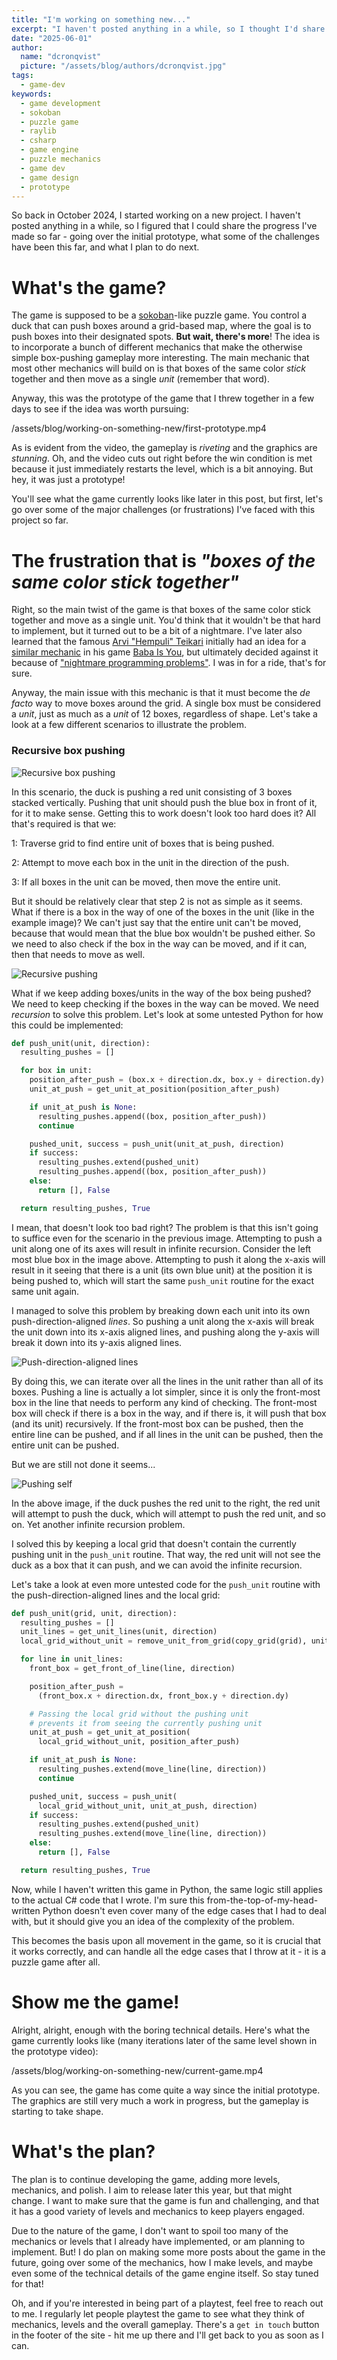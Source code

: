 ```yaml
---
title: "I'm working on something new..."
excerpt: "I haven't posted anything in a while, so I thought I'd share what I've been working on. It's a sokoban-like puzzle game that I've been developing from scratch using Raylib and C#."
date: "2025-06-01"
author:
  name: "dcronqvist"
  picture: "/assets/blog/authors/dcronqvist.jpg"
tags:
  - game-dev
keywords:
  - game development
  - sokoban
  - puzzle game
  - raylib
  - csharp
  - game engine
  - puzzle mechanics
  - game dev
  - game design
  - prototype
---
```


So back in October 2024, I started working on a new project. I haven't posted anything in a while, so I figured that I could share the progress I've made so far - going over the initial prototype, what some of the challenges have been this far, and what I plan to do next.

# What's the game?

The game is supposed to be a [sokoban](https://en.wikipedia.org/wiki/Sokoban)-like puzzle game. You control a duck that can push boxes around a grid-based map, where the goal is to push boxes into their designated spots. **But wait, there's more**! The idea is to incorporate a bunch of different mechanics that make the otherwise simple box-pushing gameplay more interesting. The main mechanic that most other mechanics will build on is that boxes of the same color *stick* together and then move as a single *unit* (remember that word).

Anyway, this was the prototype of the game that I threw together in a few days to see if the idea was worth pursuing:

/assets/blog/working-on-something-new/first-prototype.mp4

As is evident from the video, the gameplay is *riveting* and the graphics are *stunning*. Oh, and the video cuts out right before the win condition is met because it just immediately restarts the level, which is a bit annoying. But hey, it was just a prototype!

You'll see what the game currently looks like later in this post, but first, let's go over some of the major challenges (or frustrations) I've faced with this project so far.

# The frustration that is *"boxes of the same color stick together"*

Right, so the main twist of the game is that boxes of the same color stick together and move as a single unit. You'd think that it wouldn't be that hard to implement, but it turned out to be a bit of a nightmare. I've later also learned that the famous [Arvi "Hempuli" Teikari](https://www.hempuli.com/) initially had an idea for a [similar mechanic](https://babaiswiki.fandom.com/wiki/STICK_(Property)) in his game [Baba Is You](https://hempuli.com/baba/), but ultimately decided against it because of ["nightmare programming problems"](https://youtu.be/7zLwa4bztWs?si=ZZ_vTEGcDr4ZrrP9&t=816). I was in for a ride, that's for sure.

Anyway, the main issue with this mechanic is that it must become the *de facto* way to move boxes around the grid. A single box must be considered a *unit*, just as much as a *unit* of 12 boxes, regardless of shape. Let's take a look at a few different scenarios to illustrate the problem.

### Recursive box pushing

![Recursive box pushing](/assets/blog/working-on-something-new/scenario1.png)

In this scenario, the duck is pushing a red unit consisting of 3 boxes stacked vertically. Pushing that unit should push the blue box in front of it, for it to make sense. Getting this to work doesn't look too hard does it? All that's required is that we:

1: Traverse grid to find entire unit of boxes that is being pushed.

2: Attempt to move each box in the unit in the direction of the push.

3: If all boxes in the unit can be moved, then move the entire unit.

But it should be relatively clear that step 2 is not as simple as it seems. What if there is a box in the way of one of the boxes in the unit (like in the example image)? We can't just say that the entire unit can't be moved, because that would mean that the blue box wouldn't be pushed either. So we need to also check if the box in the way can be moved, and if it can, then that needs to move as well.

![Recursive pushing](/assets/blog/working-on-something-new/scenario2.png)

What if we keep adding boxes/units in the way of the box being pushed? We need to keep checking if the boxes in the way can be moved. We need *recursion* to solve this problem. Let's look at some untested Python for how this could be implemented:

```python showLineNumbers noScroll
def push_unit(unit, direction):
  resulting_pushes = []

  for box in unit:
    position_after_push = (box.x + direction.dx, box.y + direction.dy)
    unit_at_push = get_unit_at_position(position_after_push)

    if unit_at_push is None:
      resulting_pushes.append((box, position_after_push))
      continue

    pushed_unit, success = push_unit(unit_at_push, direction)
    if success:
      resulting_pushes.extend(pushed_unit) 
      resulting_pushes.append((box, position_after_push)) 
    else:
      return [], False

  return resulting_pushes, True
```

I mean, that doesn't look too bad right? The problem is that this isn't going to suffice even for the scenario in the previous image. Attempting to push a unit along one of its axes will result in infinite recursion. Consider the left most blue box in the image above. Attempting to push it along the x-axis will result in it seeing that there is a unit (its own blue unit) at the position it is being pushed to, which will start the same `push_unit` routine for the exact same unit again.

I managed to solve this problem by breaking down each unit into its own push-direction-aligned *lines*. So pushing a unit along the x-axis will break the unit down into its x-axis aligned lines, and pushing along the y-axis will break it down into its y-axis aligned lines.

![Push-direction-aligned lines](/assets/blog/working-on-something-new/scenario3.png)

By doing this, we can iterate over all the lines in the unit rather than all of its boxes. Pushing a line is actually a lot simpler, since it is only the front-most box in the line that needs to perform any kind of checking. The front-most box will check if there is a box in the way, and if there is, it will push that box (and its unit) recursively. If the front-most box can be pushed, then the entire line can be pushed, and if all lines in the unit can be pushed, then the entire unit can be pushed.

But we are still not done it seems...

![Pushing self](/assets/blog/working-on-something-new/scenario4.png)

In the above image, if the duck pushes the red unit to the right, the red unit will attempt to push the duck, which will attempt to push the red unit, and so on. Yet another infinite recursion problem.

I solved this by keeping a local grid that doesn't contain the currently pushing unit in the `push_unit` routine. That way, the red unit will not see the duck as a box that it can push, and we can avoid the infinite recursion.

Let's take a look at even more untested code for the `push_unit` routine with the push-direction-aligned lines and the local grid:

```python showLineNumbers noScrol
def push_unit(grid, unit, direction):
  resulting_pushes = []
  unit_lines = get_unit_lines(unit, direction)
  local_grid_without_unit = remove_unit_from_grid(copy_grid(grid), unit)

  for line in unit_lines:
    front_box = get_front_of_line(line, direction)

    position_after_push = 
      (front_box.x + direction.dx, front_box.y + direction.dy)

    # Passing the local grid without the pushing unit
    # prevents it from seeing the currently pushing unit
    unit_at_push = get_unit_at_position(
      local_grid_without_unit, position_after_push)

    if unit_at_push is None:
      resulting_pushes.extend(move_line(line, direction))
      continue

    pushed_unit, success = push_unit(
      local_grid_without_unit, unit_at_push, direction)
    if success:
      resulting_pushes.extend(pushed_unit) 
      resulting_pushes.extend(move_line(line, direction))
    else:
      return [], False

  return resulting_pushes, True
```

Now, while I haven't written this game in Python, the same logic still applies to the actual C# code that I wrote. I'm sure this from-the-top-of-my-head-written Python doesn't even cover many of the edge cases that I had to deal with, but it should give you an idea of the complexity of the problem. 

This becomes the basis upon all movement in the game, so it is crucial that it works correctly, and can handle all the edge cases that I throw at it - it is a puzzle game after all.

# Show me the game!

Alright, alright, enough with the boring technical details. Here's what the game currently looks like (many iterations later of the same level shown in the prototype video):

/assets/blog/working-on-something-new/current-game.mp4

As you can see, the game has come quite a way since the initial prototype. The graphics are still very much a work in progress, but the gameplay is starting to take shape.

# What's the plan?

The plan is to continue developing the game, adding more levels, mechanics, and polish. I aim to release later this year, but that might change. I want to make sure that the game is fun and challenging, and that it has a good variety of levels and mechanics to keep players engaged.

Due to the nature of the game, I don't want to spoil too many of the mechanics or levels that I already have implemented, or am planning to implement. But! I do plan on making some more posts about the game in the future, going over some of the mechanics, how I make levels, and maybe even some of the technical details of the game engine itself. So stay tuned for that!

Oh, and if you're interested in being part of a playtest, feel free to reach out to me. I regularly let people playtest the game to see what they think of mechanics, levels and the overall gameplay. There's a `get in touch` button in the footer of the site - hit me up there and I'll get back to you as soon as I can.